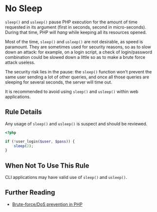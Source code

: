 <!-- Security -->
# No Sleep 

`sleep()` and `usleep()` pause PHP execution for the amount of time requested in its argument (first in seconds, second in micro-seconds). During that time, PHP will _hang_ while keeping all its resources opened.

Most of the time, `sleep()` and `usleep()` are not desirable, as speed is paramount. They are sometimes used for security reasons, so as to slow down an attack: for example, on a login script, a check of login/password combination could be slowed down a little so as to make a brute force attack useless.

The security risk lies in the pause: the `sleep()` function won't prevent the same user sending a lot of other queries, and once all those queries are sleeping for several seconds, the server will time out.  

It is recommended to avoid using `sleep()` and `usleep()` within web applications. 


## Rule Details


Any usage of `sleep()` and `usleep()` is suspect and should be reviewed.

```php
<?php

if (!user_login($user, $pass)) {
	sleep(2);
}

```


## When Not To Use This Rule

CLI applications may have valid use of `sleep()` and `usleep()`.


## Further Reading

* [Brute-force/DoS prevention in PHP](http://stackoverflow.com/questions/1727329/brute-force-dos-prevention-in-php)